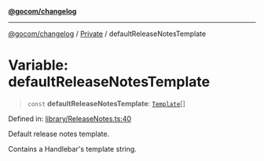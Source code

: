 [**@gocom/changelog**](../README.md)

***

[@gocom/changelog](../README.md) / [Private](../Internal/Private.md) / defaultReleaseNotesTemplate

# Variable: defaultReleaseNotesTemplate

> `const` **defaultReleaseNotesTemplate**: [`Template`](../Types/API.Template.md)[]

Defined in: [library/ReleaseNotes.ts:40](https://github.com/gocom/changelog/blob/fe56088accc93f0c9f2d904b16015f9182243960/src/library/ReleaseNotes.ts#L40)

Default release notes template.

Contains a Handlebar's template string.
